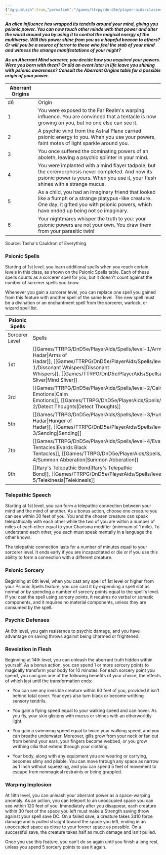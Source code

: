 ```yaml
---
{"dg-publish":true,"permalink":"/games/ttrpg/dn-d5e/player-aids/classes/class-specialisations/sorcererous-origin-abberant-mind/","tags":["sub-class","ttrpg/dnd/5e"],"noteIcon":""}
---
```



**_An alien influence has wrapped its tendrils around your mind, giving you psionic power. You can now touch other minds with that power and alter the world around you by using it to control the magical energy of the multiverse. Will this power shine from you as a hopeful beacon to others? Or will you be a source of terror to those who feel the stab of your mind and witness the strange manifestations of your might?_**

**_As an Aberrant Mind sorcerer, you decide how you acquired your powers. Were you born with them? Or did an event later in life leave you shining with psionic awareness? Consult the Aberrant Origins table for a possible origin of your power._**

|Aberrant Origins||
|---|---|
|d6|Origin|
|1|You were exposed to the Far Realm's warping influence. You are convinced that a tentacle is now growing on you, but no one else can see it.|
|2|A psychic wind from the Astral Plane carried psionic energy to you. When you use your powers, faint motes of light sparkle around you.|
|3|You once suffered the dominating powers of an aboleth, leaving a psychic splinter in your mind.|
|4|You were implanted with a mind flayer tadpole, but the ceremorphosis never completed. And now its psionic power is yours. When you use it, your flesh shines with a strange mucus.|
|5|As a child, you had an imaginary friend that looked like a flumph or a strange platypus-like creature. One day, it gifted you with psionic powers, which have ended up being not so imaginary.|
|6|Your nightmares whisper the truth to you: your psionic powers are not your own. You draw them from your parasitic twin!|

Source: Tasha's Cauldron of Everything

### Psionic Spells

Starting at 1st level, you learn additional spells when you reach certain levels in this class, as shown on the Psionic Spells table. Each of these spells counts as a sorcerer spell for you, but it doesn't count against the number of sorcerer spells you know.

Whenever you gain a sorcerer level, you can replace one spell you gained from this feature with another spell of the same level. The new spell must be a divination or an enchantment spell from the sorcerer, warlock, or wizard spell list.

|Psionic Spells|   |
|---|---|
|Sorcerer Level|Spells|
|1st|[[Games/TTRPG/DnD5e/PlayerAids/Spells/level-1/Arms of Hadar\|Arms of Hadar]], [[Games/TTRPG/DnD5e/PlayerAids/Spells/level-1/Dissonant Whispers\|Dissonant Whispers]], [[Games/TTRPG/DnD5e/PlayerAids/Spells/cantrips/Mind Sliver\|Mind Sliver]]|
|3rd|[[Games/TTRPG/DnD5e/PlayerAids/Spells/level-2/Calm Emotions\|Calm Emotions]], [[Games/TTRPG/DnD5e/PlayerAids/Spells/level-2/Detect Thoughts\|Detect Thoughts]]|
|5th|[[Games/TTRPG/DnD5e/PlayerAids/Spells/level-3/Hunger of Hadar\|Hunger of Hadar]], [[Games/TTRPG/DnD5e/PlayerAids/Spells/level-3/Sending\|Sending]]|
|7th|[[Games/TTRPG/DnD5e/PlayerAids/Spells/level-4/Evards Black Tentacles\|Evards Black Tentacles]], [[Games/TTRPG/DnD5e/PlayerAids/Spells/level-4/Summon Abberation\|Summon Abberation]]|
|9th|[[Rary's Telepathic Bond\|Rary's Telepathic Bond]], [[Games/TTRPG/DnD5e/PlayerAids/Spells/level-5/Telekinesis\|Telekinesis]]|

### Telepathic Speech

Starting at 1st level, you can form a telepathic connection between your mind and the mind of another. As a bonus action, choose one creature you can see within 30 feet of you. You and the chosen creature can speak telepathically with each other while the two of you are within a number of miles of each other equal to your Charisma modifier (minimum of 1 mile). To understand each other, you each must speak mentally in a language the other knows.

The telepathic connection lasts for a number of minutes equal to your sorcerer level. It ends early if you are incapacitated or die or if you use this ability to form a connection with a different creature.

### Psionic Sorcery

Beginning at 6th level, when you cast any spell of 1st level or higher from your Psionic Spells feature, you can cast it by expending a spell slot as normal or by spending a number of sorcery points equal to the spell's level. If you cast the spell using sorcery points, it requires no verbal or somatic components, and it requires no material components, unless they are consumed by the spell.

### Psychic Defenses

At 6th level, you gain resistance to psychic damage, and you have advantage on saving throws against being charmed or frightened.

### Revelation in Flesh

Beginning at 14th level, you can unleash the aberrant truth hidden within yourself. As a bonus action, you can spend 1 or more sorcery points to magically transform your body for 10 minutes. For each sorcery point you spend, you can gain one of the following benefits of your choice, the effects of which last until the transformation ends:

- You can see any invisible creature within 60 feet of you, provided it isn't behind total cover. Your eyes also turn black or become writhing sensory tendrils.

- You gain a flying speed equal to your walking speed and can hover. As you fly, your skin glistens with mucus or shines with an otherworldly light.

- You gain a swimming speed equal to twice your walking speed, and you can breathe underwater. Moreover, gills grow from your neck or fan out from behind your ears, your fingers become webbed, or you grow writhing cilia that extend through your clothing.

- Your body, along with any equipment you are wearing or carrying, becomes slimy and pliable. You can move through any space as narrow as 1 inch without squeezing, and you can spend 5 feet of movement to escape from nonmagical restraints or being grappled.

### Warping Implosion

At 18th level, you can unleash your aberrant power as a space-warping anomaly. As an action, you can teleport to an unoccupied space you can see within 120 feet of you. Immediately after you disappear, each creature within 30 feet of the space you left must make a Strength saving throw against your spell save DC. On a failed save, a creature takes 3d10 force damage and is pulled straight toward the space you left, ending in an unoccupied space as close to your former space as possible. On a successful save, the creature takes half as much damage and isn't pulled.

Once you use this feature, you can't do so again until you finish a long rest, unless you spend 5 sorcery points to use it again.
